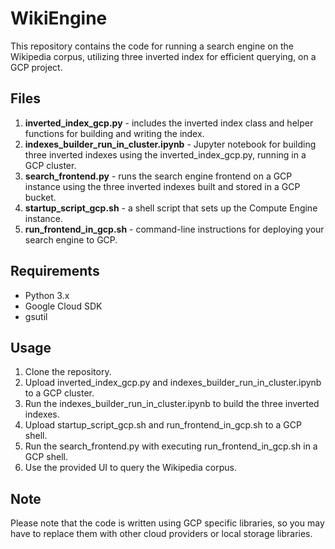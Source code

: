 # WikiEngine
This repository contains the code for running a search engine on the Wikipedia corpus, utilizing three inverted index for efficient querying, on a GCP project.

## Files
1. **inverted_index_gcp.py** - includes the inverted index class and helper functions for building and writing the index.
2. **indexes_builder_run_in_cluster.ipynb** - Jupyter notebook for building three inverted indexes using the inverted_index_gcp.py, running in a GCP cluster.
3. **search_frontend.py** - runs the search engine frontend on a GCP instance using the three inverted indexes built and stored in a GCP bucket.
4. **startup_script_gcp.sh** - a shell script that sets up the Compute Engine instance.
5. **run_frontend_in_gcp.sh** - command-line instructions for deploying your search engine to GCP. 

## Requirements
* Python 3.x
* Google Cloud SDK
* gsutil

## Usage
1. Clone the repository.
2. Upload inverted_index_gcp.py and indexes_builder_run_in_cluster.ipynb to a GCP cluster.
3. Run the indexes_builder_run_in_cluster.ipynb to build the three inverted indexes.
4. Upload startup_script_gcp.sh and run_frontend_in_gcp.sh to a GCP shell.
5. Run the search_frontend.py with executing run_frontend_in_gcp.sh in a GCP shell.
6. Use the provided UI to query the Wikipedia corpus.

## Note

Please note that the code is written using GCP specific libraries, so you may have to replace them with other cloud providers or local storage libraries.

